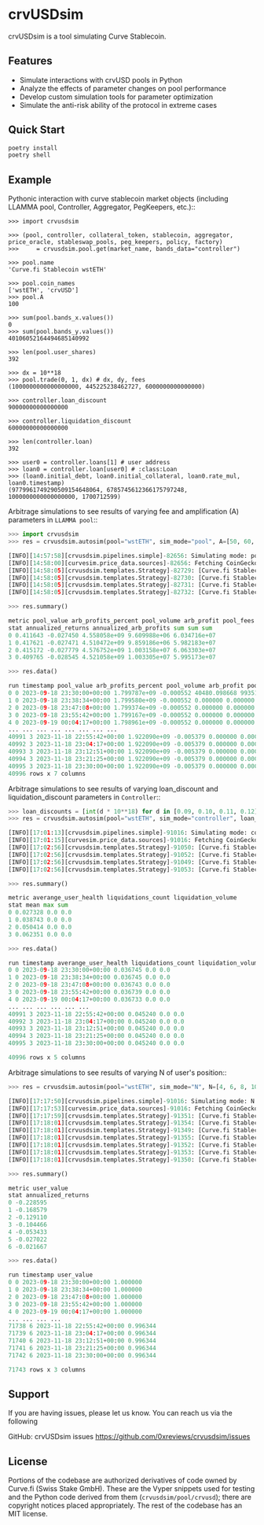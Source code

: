 # crvUSDsim

crvUSDsim is a tool simulating Curve Stablecoin.

## Features

- Simulate interactions with crvUSD pools in Python
- Analyze the effects of parameter changes on pool performance
- Develop custom simulation tools for parameter optimization
- Simulate the anti-risk ability of the protocol in extreme cases

## Quick Start

```bash
poetry install
poetry shell
```

## Example

Pythonic interaction with curve stablecoin market objects (including LLAMMA pool, Controller, Aggregator, PegKeepers, etc.)::

```shell
>>> import crvusdsim

>>> (pool, controller, collateral_token, stablecoin, aggregator, price_oracle, stableswap_pools, peg_keepers, policy, factory)
>>>     = crvusdsim.pool.get(market_name, bands_data="controller")

>>> pool.name
'Curve.fi Stablecoin wstETH'

>>> pool.coin_names
['wstETH', 'crvUSD']
>>> pool.A
100

>>> sum(pool.bands_x.values())
0
>>> sum(pool.bands_y.values())
40106052164494685140992

>>> len(pool.user_shares)
392

>>> dx = 10**18
>>> pool.trade(0, 1, dx) # dx, dy, fees
(1000000000000000000, 445225238462727, 6000000000000000)

>>> controller.loan_discount
90000000000000000

>>> controller.liquidation_discount
60000000000000000

>>> len(controller.loan)
392

>>> user0 = controller.loans[1] # user address
>>> loan0 = controller.loan[user0] # :class:Loan
>>> (loan0.initial_debt, loan0.initial_collateral, loan0.rate_mul, loan0.timestamp)
(9779961749290509154648064, 6785745612366175797248, 1000000000000000000, 1700712599)
```

Arbitrage simulations to see results of varying fee and amplification (A) parameters in `LLAMMA pool`::

```python
>>> import crvusdsim
>>> res = crvusdsim.autosim(pool="wstETH", sim_mode="pool", A=[50, 60, 80, 100])

[INFO][14:57:58][crvusdsim.pipelines.simple]-82656: Simulating mode: pool
[INFO][14:58:00][curvesim.price_data.sources]-82656: Fetching CoinGecko price data...
[INFO][14:58:05][crvusdsim.templates.Strategy]-82729: [Curve.fi Stablecoin wstETH] Simulating with {'A': 50}
[INFO][14:58:05][crvusdsim.templates.Strategy]-82730: [Curve.fi Stablecoin wstETH] Simulating with {'A': 100}
[INFO][14:58:05][crvusdsim.templates.Strategy]-82731: [Curve.fi Stablecoin wstETH] Simulating with {'A': 60}
[INFO][14:58:05][crvusdsim.templates.Strategy]-82732: [Curve.fi Stablecoin wstETH] Simulating with {'A': 80}

>>> res.summary()

metric pool_value arb_profits_percent pool_volume arb_profit pool_fees
stat annualized_returns annualized_arb_profits sum sum sum
0 0.411643 -0.027450 4.558058e+09 9.609988e+06 6.034716e+07
1 0.417621 -0.027471 4.510472e+09 9.859186e+06 5.982183e+07
2 0.415172 -0.027779 4.576752e+09 1.003158e+07 6.063303e+07
3 0.409765 -0.028545 4.521058e+09 1.003305e+07 5.995173e+07

>>> res.data()

run timestamp pool_value arb_profits_percent pool_volume arb_profit pool_fees
0 0 2023-09-18 23:30:00+00:00 1.799787e+09 -0.000552 40480.098668 993516.570233 455541.247191
1 0 2023-09-18 23:38:34+00:00 1.799580e+09 -0.000552 0.000000 0.000000 0.000000
2 0 2023-09-18 23:47:08+00:00 1.799374e+09 -0.000552 0.000000 0.000000 0.000000
3 0 2023-09-18 23:55:42+00:00 1.799167e+09 -0.000552 0.000000 0.000000 0.000000
4 0 2023-09-19 00:04:17+00:00 1.798961e+09 -0.000552 0.000000 0.000000 0.000000
... ... ... ... ... ... ... ...
40991 3 2023-11-18 22:55:42+00:00 1.922090e+09 -0.005379 0.000000 0.000000 0.000000
40992 3 2023-11-18 23:04:17+00:00 1.922090e+09 -0.005379 0.000000 0.000000 0.000000
40993 3 2023-11-18 23:12:51+00:00 1.922090e+09 -0.005379 0.000000 0.000000 0.000000
40994 3 2023-11-18 23:21:25+00:00 1.922090e+09 -0.005379 0.000000 0.000000 0.000000
40995 3 2023-11-18 23:30:00+00:00 1.922090e+09 -0.005379 0.000000 0.000000 0.000000
40996 rows x 7 columns
```

Arbitrage simulations to see results of varying loan_discount and liquidation_discount parameters in `Controller`::

```python
>>> loan_discounts = [int(d * 10**18) for d in [0.09, 0.10, 0.11, 0.12]]
>>> res = crvusdsim.autosim(pool="wstETH", sim_mode="controller", loan_discount=loan_discounts, liquidation_discount=[int(0.06 * 10**18)])

[INFO][17:01:13][crvusdsim.pipelines.simple]-91016: Simulating mode: controller
[INFO][17:01:15][curvesim.price_data.sources]-91016: Fetching CoinGecko price data...
[INFO][17:02:56][crvusdsim.templates.Strategy]-91050: [Curve.fi Stablecoin wstETH] Simulating with {'loan_discount': 100000000000000000, 'liquidation_discount': 60000000000000000}
[INFO][17:02:56][crvusdsim.templates.Strategy]-91052: [Curve.fi Stablecoin wstETH] Simulating with {'loan_discount': 110000000000000000, 'liquidation_discount': 60000000000000000}
[INFO][17:02:56][crvusdsim.templates.Strategy]-91049: [Curve.fi Stablecoin wstETH] Simulating with {'loan_discount': 90000000000000000, 'liquidation_discount': 60000000000000000}
[INFO][17:02:56][crvusdsim.templates.Strategy]-91053: [Curve.fi Stablecoin wstETH] Simulating with {'loan_discount': 120000000000000000, 'liquidation_discount': 60000000000000000}

>>> res.summary()

metric averange_user_health liquidations_count liquidation_volume
stat mean max sum
0 0.027328 0.0 0.0
1 0.038743 0.0 0.0
2 0.050414 0.0 0.0
3 0.062351 0.0 0.0

>>> res.data()

run timestamp averange_user_health liquidations_count liquidation_volume
0 0 2023-09-18 23:30:00+00:00 0.036745 0.0 0.0
1 0 2023-09-18 23:38:34+00:00 0.036745 0.0 0.0
2 0 2023-09-18 23:47:08+00:00 0.036743 0.0 0.0
3 0 2023-09-18 23:55:42+00:00 0.036739 0.0 0.0
4 0 2023-09-19 00:04:17+00:00 0.036733 0.0 0.0
... ... ... ... ... ...
40991 3 2023-11-18 22:55:42+00:00 0.045240 0.0 0.0
40992 3 2023-11-18 23:04:17+00:00 0.045240 0.0 0.0
40993 3 2023-11-18 23:12:51+00:00 0.045240 0.0 0.0
40994 3 2023-11-18 23:21:25+00:00 0.045240 0.0 0.0
40995 3 2023-11-18 23:30:00+00:00 0.045240 0.0 0.0

40996 rows x 5 columns
```

Arbitrage simulations to see results of varying N of user's position::

```python
>>> res = crvusdsim.autosim(pool="wstETH", sim_mode="N", N=[4, 6, 8, 10, 20, 40, 50])

[INFO][17:17:50][crvusdsim.pipelines.simple]-91016: Simulating mode: N
[INFO][17:17:53][curvesim.price_data.sources]-91016: Fetching CoinGecko price data...
[INFO][17:17:59][crvusdsim.templates.Strategy]-91351: [Curve.fi Stablecoin wstETH] Simulating with {'N': 8}
[INFO][17:18:01][crvusdsim.templates.Strategy]-91354: [Curve.fi Stablecoin wstETH] Simulating with {'N': 40}
[INFO][17:18:01][crvusdsim.templates.Strategy]-91349: [Curve.fi Stablecoin wstETH] Simulating with {'N': 4}
[INFO][17:18:01][crvusdsim.templates.Strategy]-91355: [Curve.fi Stablecoin wstETH] Simulating with {'N': 50}
[INFO][17:18:01][crvusdsim.templates.Strategy]-91352: [Curve.fi Stablecoin wstETH] Simulating with {'N': 10}
[INFO][17:18:01][crvusdsim.templates.Strategy]-91353: [Curve.fi Stablecoin wstETH] Simulating with {'N': 20}
[INFO][17:18:01][crvusdsim.templates.Strategy]-91350: [Curve.fi Stablecoin wstETH] Simulating with {'N': 6}

>>> res.summary()

metric user_value
stat annualized_returns
0 -0.228595
1 -0.168579
2 -0.129110
3 -0.104466
4 -0.053433
5 -0.027022
6 -0.021667

>>> res.data()

run timestamp user_value
0 0 2023-09-18 23:30:00+00:00 1.000000
1 0 2023-09-18 23:38:34+00:00 1.000000
2 0 2023-09-18 23:47:08+00:00 1.000000
3 0 2023-09-18 23:55:42+00:00 1.000000
4 0 2023-09-19 00:04:17+00:00 1.000000
... ... ... ...
71738 6 2023-11-18 22:55:42+00:00 0.996344
71739 6 2023-11-18 23:04:17+00:00 0.996344
71740 6 2023-11-18 23:12:51+00:00 0.996344
71741 6 2023-11-18 23:21:25+00:00 0.996344
71742 6 2023-11-18 23:30:00+00:00 0.996344

71743 rows x 3 columns
```

## Support

If you are having issues, please let us know.  You can reach us via the following

GitHub: crvUSDsim issues <https://github.com/0xreviews/crvusdsim/issues>

## License

Portions of the codebase are authorized derivatives of code owned by Curve.fi (Swiss Stake GmbH).  These are the Vyper snippets used for testing and the Python code derived from them (`crvusdsim/pool/crvusd`); there are copyright notices placed appropriately.  The rest of the codebase has an MIT license.
